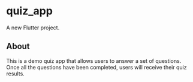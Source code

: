 # quiz_app

A new Flutter project.

## About

This is a demo quiz app that allows users to answer a set of questions. Once all the questions have been completed, users will receive their quiz results.
